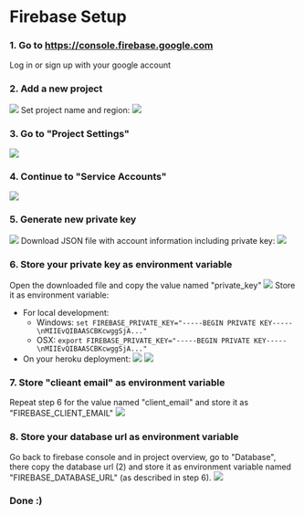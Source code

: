 # Firebase Setup

### 1. Go to https://console.firebase.google.com
Log in or sign up with your google account

### 2. Add a new project
![](https://storage.3d.io/279ecbf2-02eb-49b0-a7b8-ddcdafdfb4fb/2017-08-17_05-49-17_YR4GOa/Firebase_console_and_Firebase_console.jpg)
Set project name and region:
![](https://storage.3d.io/279ecbf2-02eb-49b0-a7b8-ddcdafdfb4fb/2017-08-17_05-52-45_WSiIWi/Firebase_console.jpg)

### 3. Go to "Project Settings"
![](https://storage.3d.io/279ecbf2-02eb-49b0-a7b8-ddcdafdfb4fb/2017-08-17_05-55-03_IOKKlb/floor-plan-to-3d___Overview___Firebase_console.jpg)

### 4. Continue to "Service Accounts"
![](https://storage.3d.io/279ecbf2-02eb-49b0-a7b8-ddcdafdfb4fb/2017-08-17_05-56-23_6CLRiT/floor-plan-to-3d___Settings___Firebase_console.jpg)

### 5. Generate new private key
![](https://storage.3d.io/279ecbf2-02eb-49b0-a7b8-ddcdafdfb4fb/2017-08-17_05-58-36_WPI3Q1/floor-plan-to-3d___Settings___Firebase_console.jpg)
Download JSON file with account information including private key:
![](https://storage.3d.io/279ecbf2-02eb-49b0-a7b8-ddcdafdfb4fb/2017-08-17_05-59-48_0IACNM/floor-plan-to-3d___Settings___Firebase_console.jpg)

### 6. Store your private key as environment variable
Open the downloaded file and copy the value named "private_key"
![](https://storage.3d.io/279ecbf2-02eb-49b0-a7b8-ddcdafdfb4fb/2017-08-17_06-08-05_rlz88B/floor-plan-to-3d-firebase-adminsdk-d49ah-b329442a5e_json.jpg)
Store it as environment variable:
* For local development:
  * Windows: `set FIREBASE_PRIVATE_KEY="-----BEGIN PRIVATE KEY-----\nMIIEvQIBAASCBKcwggSjA..."`
  * OSX: `export FIREBASE_PRIVATE_KEY="-----BEGIN PRIVATE KEY-----\nMIIEvQIBAASCBKcwggSjA..."`
* On your heroku deployment:
  ![](https://storage.3d.io/279ecbf2-02eb-49b0-a7b8-ddcdafdfb4fb/2017-08-17_06-18-14_2RPkfX/floor-plan-to-3d___Settings___Heroku_and_repositories.jpg)
  ![](https://storage.3d.io/279ecbf2-02eb-49b0-a7b8-ddcdafdfb4fb/2017-08-17_06-20-28_gEuBQl/floor-plan-to-3d___Settings___Heroku_and_floor-plan-to-3d-firebase-adminsdk-d49ah-b329442a5e_json.jpg)
   
### 7. Store "clieant email" as environment variable
Repeat step 6 for the value named "client_email" and store it as "FIREBASE_CLIENT_EMAIL"
![](https://storage.3d.io/279ecbf2-02eb-49b0-a7b8-ddcdafdfb4fb/2017-08-17_06-28-18_heqpEJ/floor-plan-to-3d-firebase-adminsdk-d49ah-b329442a5e_json.jpg)

### 8. Store your database url as environment variable
Go back to firebase console and in project overview, go to "Database", there copy the database url (2) and store it as environment variable named "FIREBASE_DATABASE_URL" (as described in step 6).
![](https://storage.3d.io/279ecbf2-02eb-49b0-a7b8-ddcdafdfb4fb/2017-08-17_06-31-37_7brb54/floor-plan-to-3d___Realtime_Database___Firebase_console.jpg)

### Done :)
